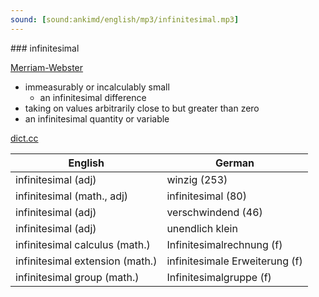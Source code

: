 ```yaml
---
sound: [sound:ankimd/english/mp3/infinitesimal.mp3]
---
```


\### infinitesimal

[Merriam-Webster](https://www.merriam-webster.com/dictionary/infinitesimal)

- immeasurably or incalculably small
    - an infinitesimal difference
- taking on values arbitrarily close to but greater than zero
- an infinitesimal quantity or variable

[dict.cc](https://www.dict.cc/infinitesimal)

| English        | German       |
| -------------- | ------------ |
| infinitesimal (adj) | winzig (253) |
| infinitesimal (math., adj) | infinitesimal (80) |
| infinitesimal (adj) | verschwindend (46) |
| infinitesimal (adj) | unendlich klein |
| infinitesimal calculus (math.) | Infinitesimalrechnung (f) |
| infinitesimal extension (math.) | infinitesimale Erweiterung (f) |
| infinitesimal group (math.) | Infinitesimalgruppe (f) |
